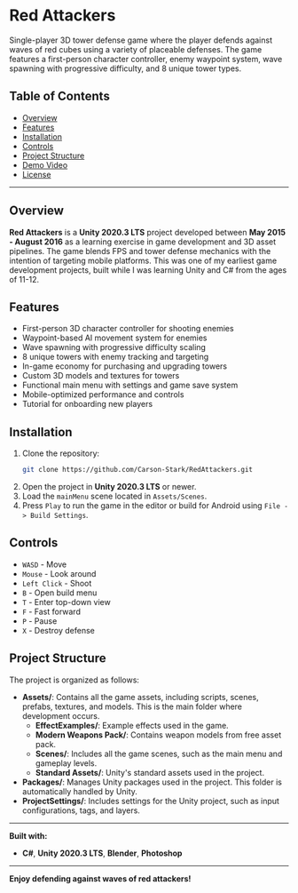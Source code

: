 # Red Attackers

Single-player 3D tower defense game where the player defends against waves of red cubes using a variety of placeable defenses. The game features a first-person character controller, enemy waypoint system, wave spawning with progressive difficulty, and 8 unique tower types.

## Table of Contents

- [Overview](#overview)
- [Features](#features)
- [Installation](#installation)
- [Controls](#controls)
- [Project Structure](#project-structure)
- [Demo Video](#demo-video)
- [License](#license)

---

## Overview

**Red Attackers** is a **Unity 2020.3 LTS** project developed between **May 2015 - August 2016** as a learning exercise in game development and 3D asset pipelines. The game blends FPS and tower defense mechanics with the intention of targeting mobile platforms. This was one of my earliest game development projects, built while I was learning Unity and C# from the ages of 11-12.

## Features

- First-person 3D character controller for shooting enemies
- Waypoint-based AI movement system for enemies
- Wave spawning with progressive difficulty scaling
- 8 unique towers with enemy tracking and targeting
- In-game economy for purchasing and upgrading towers
- Custom 3D models and textures for towers
- Functional main menu with settings and game save system
- Mobile-optimized performance and controls
- Tutorial for onboarding new players

## Installation

1. Clone the repository:
    ```bash
    git clone https://github.com/Carson-Stark/RedAttackers.git
    ```
2. Open the project in **Unity 2020.3 LTS** or newer.
3. Load the `mainMenu` scene located in `Assets/Scenes`.
4. Press `Play` to run the game in the editor or build for Android using `File -> Build Settings`.

## Controls

- `WASD` - Move
- `Mouse` - Look around
- `Left Click` - Shoot
- `B` - Open build menu
- `T` - Enter top-down view
- `F` - Fast forward
- `P` - Pause
- `X` - Destroy defense

## Project Structure

The project is organized as follows:

- **Assets/**: Contains all the game assets, including scripts, scenes, prefabs, textures, and models. This is the main folder where development occurs.
  - **EffectExamples/**: Example effects used in the game.
  - **Modern Weapons Pack/**: Contains weapon models from free asset pack.
  - **Scenes/**: Includes all the game scenes, such as the main menu and gameplay levels.
  - **Standard Assets/**: Unity's standard assets used in the project.
- **Packages/**: Manages Unity packages used in the project. This folder is automatically handled by Unity.
- **ProjectSettings/**: Includes settings for the Unity project, such as input configurations, tags, and layers.

---

**Built with:**
- **C#**, **Unity 2020.3 LTS**, **Blender**, **Photoshop**

---

**Enjoy defending against waves of red attackers!**
